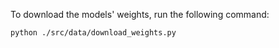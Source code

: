 To download the models' weights, run the following command:

```
python ./src/data/download_weights.py 
```